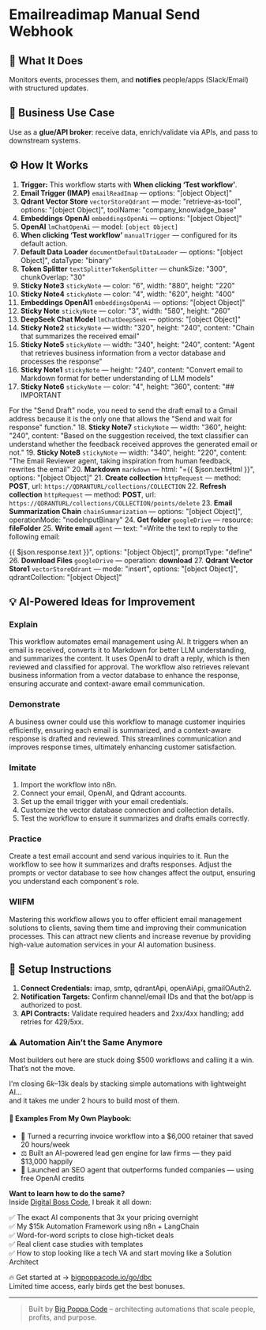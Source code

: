 # Emailreadimap Manual Send Webhook
  ## 🚀 What It Does
  Monitors events, processes them, and **notifies** people/apps (Slack/Email) with structured updates.
  
  ## 💼 Business Use Case
  Use as a **glue/API broker**: receive data, enrich/validate via APIs, and pass to downstream systems.
  
  ## ⚙️ How It Works
  1. **Trigger:** This workflow starts with **When clicking ‘Test workflow’**.
  2. **Email Trigger (IMAP)** `emailReadImap` — options: "[object Object]"
3. **Qdrant Vector Store** `vectorStoreQdrant` — mode: "retrieve-as-tool", options: "[object Object]", toolName: "company_knowladge_base"
4. **Embeddings OpenAI** `embeddingsOpenAi` — options: "[object Object]"
5. **OpenAI** `lmChatOpenAi` — model: `[object Object]`
6. **When clicking ‘Test workflow’** `manualTrigger` — configured for its default action.
7. **Default Data Loader** `documentDefaultDataLoader` — options: "[object Object]", dataType: "binary"
8. **Token Splitter** `textSplitterTokenSplitter` — chunkSize: "300", chunkOverlap: "30"
9. **Sticky Note3** `stickyNote` — color: "6", width: "880", height: "220"
10. **Sticky Note4** `stickyNote` — color: "4", width: "620", height: "400"
11. **Embeddings OpenAI1** `embeddingsOpenAi` — options: "[object Object]"
12. **Sticky Note** `stickyNote` — color: "3", width: "580", height: "260"
13. **DeepSeek Chat Model** `lmChatDeepSeek` — options: "[object Object]"
14. **Sticky Note2** `stickyNote` — width: "320", height: "240", content: "Chain that summarizes the received email"
15. **Sticky Note5** `stickyNote` — width: "340", height: "240", content: "Agent that retrieves business information from a vector database and processes the response"
16. **Sticky Note1** `stickyNote` — height: "240", content: "Convert email to Markdown format for better understanding of LLM models"
17. **Sticky Note6** `stickyNote` — color: "4", height: "360", content: "## IMPORTANT

For the "Send Draft" node, you need to send the draft email to a Gmail address because it is the only one that allows the "Send and wait for response" function."
18. **Sticky Note7** `stickyNote` — width: "360", height: "240", content: "Based on the suggestion received, the text classifier can understand whether the feedback received approves the generated email or not."
19. **Sticky Note8** `stickyNote` — width: "340", height: "220", content: "The Email Reviewer agent, taking inspiration from human feedback, rewrites the email"
20. **Markdown** `markdown` — html: "={{ $json.textHtml }}", options: "[object Object]"
21. **Create collection** `httpRequest` — method: **POST**, url: `https://QDRANTURL/collections/COLLECTION`
22. **Refresh collection** `httpRequest` — method: **POST**, url: `https://QDRANTURL/collections/COLLECTION/points/delete`
23. **Email Summarization Chain** `chainSummarization` — options: "[object Object]", operationMode: "nodeInputBinary"
24. **Get folder** `googleDrive` — resource: **fileFolder**
25. **Write email** `agent` — text: "=Write the text to reply to the following email:

{{ $json.response.text }}", options: "[object Object]", promptType: "define"
26. **Download Files** `googleDrive` — operation: **download**
27. **Qdrant Vector Store1** `vectorStoreQdrant` — mode: "insert", options: "[object Object]", qdrantCollection: "[object Object]"
  
  ## 💡 AI-Powered Ideas for Improvement
  ### Explain
This workflow automates email management using AI. It triggers when an email is received, converts it to Markdown for better LLM understanding, and summarizes the content. It uses OpenAI to draft a reply, which is then reviewed and classified for approval. The workflow also retrieves relevant business information from a vector database to enhance the response, ensuring accurate and context-aware email communication.

### Demonstrate
A business owner could use this workflow to manage customer inquiries efficiently, ensuring each email is summarized, and a context-aware response is drafted and reviewed. This streamlines communication and improves response times, ultimately enhancing customer satisfaction.

### Imitate
1. Import the workflow into n8n.
2. Connect your email, OpenAI, and Qdrant accounts.
3. Set up the email trigger with your email credentials.
4. Customize the vector database connection and collection details.
5. Test the workflow to ensure it summarizes and drafts emails correctly.

### Practice
Create a test email account and send various inquiries to it. Run the workflow to see how it summarizes and drafts responses. Adjust the prompts or vector database to see how changes affect the output, ensuring you understand each component's role.

### WIIFM
Mastering this workflow allows you to offer efficient email management solutions to clients, saving them time and improving their communication processes. This can attract new clients and increase revenue by providing high-value automation services in your AI automation business.
  
  ## 🔧 Setup Instructions
  1. **Connect Credentials:** imap, smtp, qdrantApi, openAiApi, gmailOAuth2.
2. **Notification Targets:** Confirm channel/email IDs and that the bot/app is authorized to post.
3. **API Contracts:** Validate required headers and 2xx/4xx handling; add retries for 429/5xx.
  
### ⚠️ Automation Ain’t the Same Anymore

Most builders out here are stuck doing $500 workflows and calling it a win.  
That’s not the move.  

I'm closing $6k–$13k deals by stacking simple automations with lightweight AI...  
and it takes me under 2 hours to build most of them.

#### 🧠 Examples From My Own Playbook:
- 🔁 Turned a recurring invoice workflow into a $6,000 retainer that saved 20 hours/week  
- ⚖️ Built an AI-powered lead gen engine for law firms — they paid $13,000 happily  
- 🚀 Launched an SEO agent that outperforms funded companies — using free OpenAI credits  

**Want to learn how to do the same?**  
Inside [Digital Boss Code](https://bigpoppacode.io/go/dbc), I break it all down:

✅ The exact AI components that 3x your pricing overnight  
✅ My $15k Automation Framework using n8n + LangChain  
✅ Word-for-word scripts to close high-ticket deals  
✅ Real client case studies with templates  
✅ How to stop looking like a tech VA and start moving like a Solution Architect  

🔥 Get started at → [bigpoppacode.io/go/dbc](https://bigpoppacode.io/go/dbc)  
Limited time access, early birds get the best bonuses.

---
> Built by [Big Poppa Code](https://bigpoppacode.io) – architecting automations that scale people, profits, and purpose.
  